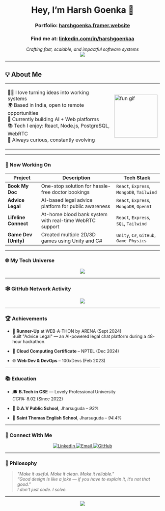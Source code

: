 

<!-- Avatar + Intro Card -->
<div align="center">
  <h1>Hey, I’m <b>Harsh Goenka</b> 👋</h1>
  <h3>Portfolio: <a href="https://harshgoenka.framer.website/" target="_blank">harshgoenka.framer.website</a></h3>
  <h3>Find me at: <a href="https://linkedin.com/in/harshgoenkaa/" target="_blank">linkedin.com/in/harshgoenkaa</a></h3>
  
  <i>Crafting fast, scalable, and impactful software systems</i><br/>
  <img src="https://readme-typing-svg.demolab.com?font=Fira+Code&pause=1000&center=true&vCenter=true&width=435&lines=Full-stack+Developer;AI+%2B+Web+Innovator;Always+Learning+%26+Building" />
</div>

---

## 💡 About Me

<table>
<tr>
<td>

🧑‍💻 I love turning ideas into working systems  
🌍 Based in India, open to remote opportunities  
🔭 Currently building AI + Web platforms  
📚 Tech I enjoy: React, Node.js, PostgreSQL, WebRTC  
🧠 Always curious, constantly evolving

</td>
<td>
<img src="https://media4.giphy.com/media/v1.Y2lkPTc5MGI3NjExZmRybmNlNWp0MmJqeW04NWg0eDBldTBwa2d1cjU1dWV6bGtpeGJraSZlcD12MV9pbnRlcm5hbF9naWZfYnlfaWQmY3Q9Zw/MT5UUV1d4CXE2A37Dg/giphy.gif" width="140px" alt="fun gif">
</td>
</tr>
</table>

---

### 🚀 Now Working On

| Project           | Description                                                                 | Tech Stack                                |
|-------------------|-----------------------------------------------------------------------------|-------------------------------------------|
| **Book My Doc**   | One-stop solution for hassle-free doctor bookings                       | `React`, `Express`, `MongoDB`, `Tailwind`   |
| **Advice Legal**   | AI-based legal advice platform for public awareness                        | `React`, `Express`, `MongoDB`, `OpenAI`   |
| **Lifeline Connect**| At-home blood bank system with real-time WebRTC support                   | `React`, `Express`, `SQL`, `Tailwind` |
| **Game Dev (Unity)**| Created multiple 2D/3D games using Unity and C#                            | `Unity`, `C#`, `GitHub`, `Game Physics`   |

---

### 🌐 My Tech Universe

<p align="center">
  <img src="https://skillicons.dev/icons?i=cpp,java,js,php,html,css,nodejs,react,express,mysql,mongodb,postgres,tailwind,aws" />
</p>



---

### 🕸️ GitHub Network Activity

<p align="center">
  <img src="https://github-readme-activity-graph.vercel.app/graph?username=Harsh-Goenka&theme=react-dark&hide_border=true&area=true" />
</p>

---

### 🏆 Achievements

- 🥈 **Runner-Up** at WEB-A-THON by ARENA (Sept 2024)  
  Built "Advice Legal" — an AI-powered legal chat platform during a 48-hour hackathon.

- 🧠 **Cloud Computing Certificate** – NPTEL (Dec 2024)  
- 🌐 **Web Dev & DevOps** – 100xDevs (Feb 2023)  

---

### 📚 Education

- 🎓 **B.Tech in CSE** — Lovely Professional University  
  *CGPA:* 8.02 (Since 2022)

- 🏫 **D.A.V Public School**, Jharsuguda – *93%*  
- 🏫 **Saint Thomas English School**, Jharsuguda – *94.4%*

---

### 🤝 Connect With Me

<p align="center">
  <a href="https://linkedin.com/in/harshgoenkaa/">
    <img src="https://img.shields.io/badge/LinkedIn-000?style=for-the-badge&logo=linkedin&logoColor=white" alt="LinkedIn" />
  </a>
  <a href="mailto:harshgoenka2004@gmail.com">
    <img src="https://img.shields.io/badge/Email-000?style=for-the-badge&logo=gmail&logoColor=white" alt="Email" />
  </a>
  <a href="https://github.com/Harsh-Goenka">
    <img src="https://img.shields.io/badge/GitHub-000?style=for-the-badge&logo=github&logoColor=white" alt="GitHub" />
  </a>
</p>

---

### 🧠 Philosophy

> _"Make it useful. Make it clean. Make it reliable."_  
> _“Good design is like a joke — if you have to explain it, it’s not that good.”_  
> _I don’t just code. I solve._

---

<p align="center">
  <img src="https://quotes-github-readme.vercel.app/api?type=vertical&theme=dark" />
</p>
